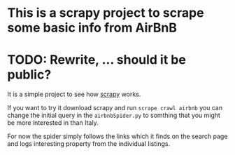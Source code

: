# This is a scrapy project to scrape some basic info from AirBnB


# TODO: Rewrite, ... should it be public?
It is a simple project to see how [scrapy](http://scrapy.org/) works.

If you want to try it download scrapy and run
`scrape crawl airbnb` you can change the initial query in the `airbnbSpider.py`
to somthing that you might be more interested in than Italy.

For now the spider simply follows the links which it finds on the search page and logs interesting property from the individual listings.


